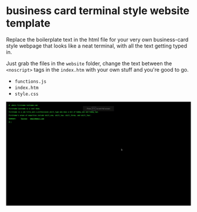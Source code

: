 # business card terminal style website template

Replace the boilerplate text in the html file for your very own business-card style webpage that looks like a neat terminal, with all the text getting typed in.


Just grab the files in the `website` folder, change the text between the `<noscript>` tags in the `index.htm` with your own stuff and you're good to go.

- `functions.js`
- `index.htm`
- `style.css`


 ![screenshot of website](screenshot.gif)
